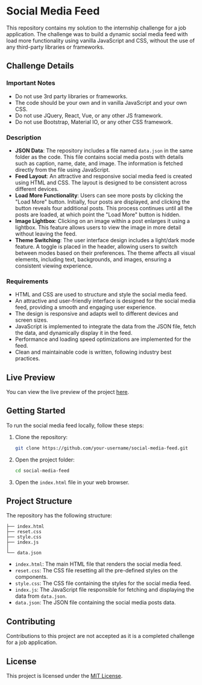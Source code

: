 # Social Media Feed

This repository contains my solution to the internship challenge for a job application. The challenge was to build a dynamic social media feed with load more functionality using vanilla JavaScript and CSS, without the use of any third-party libraries or frameworks.

## Challenge Details

### Important Notes
- Do not use 3rd party libraries or frameworks.
- The code should be your own and in vanilla JavaScript and your own CSS.
- Do not use JQuery, React, Vue, or any other JS framework.
- Do not use Bootstrap, Material IO, or any other CSS framework.

### Description
- **JSON Data**: The repository includes a file named `data.json` in the same folder as the code. This file contains social media posts with details such as caption, name, date, and image. The information is fetched directly from the file using JavaScript.
- **Feed Layout**: An attractive and responsive social media feed is created using HTML and CSS. The layout is designed to be consistent across different devices.
- **Load More Functionality**: Users can see more posts by clicking the "Load More" button. Initially, four posts are displayed, and clicking the button reveals four additional posts. This process continues until all the posts are loaded, at which point the "Load More" button is hidden.
- **Image Lightbox**: Clicking on an image within a post enlarges it using a lightbox. This feature allows users to view the image in more detail without leaving the feed.
- **Theme Switching**: The user interface design includes a light/dark mode feature. A toggle is placed in the header, allowing users to switch between modes based on their preferences. The theme affects all visual elements, including text, backgrounds, and images, ensuring a consistent viewing experience.

### Requirements
- HTML and CSS are used to structure and style the social media feed.
- An attractive and user-friendly interface is designed for the social media feed, providing a smooth and engaging user experience.
- The design is responsive and adapts well to different devices and screen sizes.
- JavaScript is implemented to integrate the data from the JSON file, fetch the data, and dynamically display it in the feed.
- Performance and loading speed optimizations are implemented for the feed.
- Clean and maintainable code is written, following industry best practices.

## Live Preview

You can view the live preview of the project [here](https://markodavkovski.github.io/Internship_Challenge/).

## Getting Started

To run the social media feed locally, follow these steps:

1. Clone the repository:

   ```bash
   git clone https://github.com/your-username/social-media-feed.git
   ```

2. Open the project folder:

   ```bash
   cd social-media-feed
   ```

3. Open the `index.html` file in your web browser.

## Project Structure

The repository has the following structure:

```
├── index.html
├── reset.css
├── style.css 
├── index.js
│   
└── data.json
```

- `index.html`: The main HTML file that renders the social media feed.
- `reset.css`: The CSS file resetting all the pre-defined styles on the components.
- `style.css`: The CSS file containing the styles for the social media feed.
- `index.js`: The JavaScript file responsible for fetching and displaying the data from `data.json`.
- `data.json`: The JSON file containing the social media posts data.

## Contributing

Contributions to this project are not accepted as it is a completed challenge for a job application.

## License

This project is licensed under the [MIT License](LICENSE).
